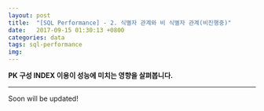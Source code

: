 ```yaml
---
layout: post
title:  "[SQL Performance] - 2. 식별자 관계와 비 식별자 관계(비진행중)"
date:   2017-09-15 01:30:13 +0800
categories: data
tags: sql-performance
img: 
---
```


**PK 구성 INDEX 이용이 성능에 미치는 영향을 살펴봅니다.**

---

Soon will be updated!
